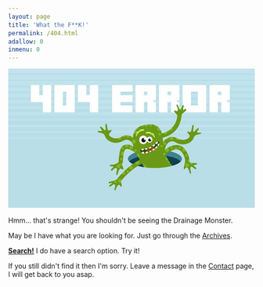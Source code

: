 ```yaml
---
layout: page
title: 'What the F**K!'
permalink: /404.html
adallow: 0
inmenu: 0
---
```


![404 Error](/img/404.jpg)

Hmm... that's strange! You shouldn't be seeing the Drainage Monster.

May be I have what you are looking for. Just go through the [Archives](/archive/).

[**Search!**](/search/) I do have a search option. Try it!

If you still didn't find it then I'm sorry. Leave a message in the [Contact](/contact/) page, I will get back to you asap.